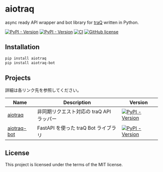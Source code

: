 # aiotraq

async ready API wrapper and bot library for [traQ](https://github.com/traPtitech/traQ) written in Python.

[![PyPI - Version](https://img.shields.io/pypi/v/aiotraq?label=aiotraq)](https://pypi.org/project/aiotraq/)
[![PyPI - Version](https://img.shields.io/pypi/v/aiotraq-bot?label=aiotraq-bot)](https://pypi.org/project/aiotraq-bot/)
[![CI](https://github.com/toshi-pono/aiotraq/actions/workflows/ci.yml/badge.svg)](https://github.com/toshi-pono/aiotraq/actions/workflows/ci.yml)
[![GitHub license](https://img.shields.io/badge/license-MIT-blue.svg)](https://github.com/toshi-pono/aiotraq/blob/main/LICENSE)

## Installation

```bash
pip install aiotraq
pip install aiotraq-bot
```

## Projects

詳細は各リンク先を参照してください。

| Name                                                                    | Description                              | Version                                                                                                                 |
| ----------------------------------------------------------------------- | ---------------------------------------- | ----------------------------------------------------------------------------------------------------------------------- |
| [aiotraq](https://github.com/toshi-pono/aiotraq/tree/main/libs/aiotraq) | 非同期リクエスト対応の traQ API ラッパー | [![PyPI - Version](https://img.shields.io/pypi/v/aiotraq?label=aiotraq)](https://pypi.org/project/aiotraq/)             |
| [aiotraq-bot](https://github.com/toshi-pono/aiotraq/tree/main/libs/bot) | FastAPI を使った traQ Bot ライブラリ     | [![PyPI - Version](https://img.shields.io/pypi/v/aiotraq-bot?label=aiotraq-bot)](https://pypi.org/project/aiotraq-bot/) |

## License

This project is licensed under the terms of the MIT license.
